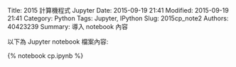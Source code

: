 Title: 2015 計算機程式 Jupyter
Date: 2015-09-19 21:41
Modified: 2015-09-19 21:41
Category: Python
Tags: Jupyter, IPython
Slug: 2015cp_note2
Authors: 40423239
Summary: 導入 notebook 內容

以下為 Jupyter notebook 檔案內容:

{% notebook cp.ipynb %}




